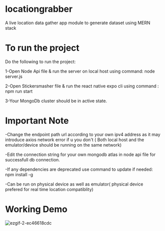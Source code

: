 # locationgrabber
A live location data gather app module to generate dataset using MERN stack

# To run the project 
Do the following to run the project:

1-Open Node Api file & run the server on local host using command: node server.js

2-Open Stickersmasher file & run the react native expo cli using command : npm run start

3-Your MongoDb cluster should be in active state.


# Important Note

-Change the endpoint path url according to your own ipv4 address as it may introduce axios network error if u you don't ( Both local host and the emulator/device should be running on the same network)

-Edit the connection string for your own mongodb atlas in node api file for successfull db connection.

-If any dependencies are deprecated use command to update if needed: npm install -g 

-Can be run on physical device as well as emulator( physical device prefered for real time location compatiblity)

# Working Demo 

![ezgif-2-ec46618cdc](https://github.com/Shrekpepsi/locationgrabber/assets/107950320/a832a05b-27a3-46f5-ac0f-1068ea3f29b7)   
